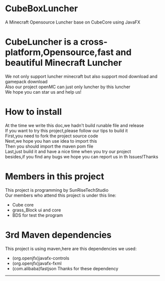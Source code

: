 # CubeBoxLuncher
A Minecraft Opensource Luncher base on CubeCore using JavaFX
# CubeLuncher is a cross-platform,Opensource,fast and beautiful Minecraft Luncher
We not only support luncher minecraft but also support mod download and gamepack download  
Also our project openMC can just only luncher by this luncher  
We hope you can star us and help us!  
# How to install
At the time we write this doc,we hadn't build runable file and release  
If you want to try this project,please follow our tips to build it  
First,you need to fork the project source code  
Next,we hope you han use idea to import this  
Then you should import the maven pom file  
Last,just build it and have a nice time when you try our project  
besides,if you find any bugs we hope you can report us in th Issues!Thanks  
# Members in this project
This project is programming by SunRiseTechStudio  
Our members who attend this project is under this line: 
- Cube core
- grass_Block ui and core
- BDS for test the program
# 3rd Maven dependencies
This project is using maven,here are this dependencies we used:  
- (org.openjfx)javafx-controls
- (org.openjfx)javafx-fxml
- (com.alibaba)fastjson
Thanks for these dependency
---
